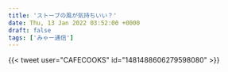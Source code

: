 ```yaml
---
title: 'ストーブの風が気持ちいい？'
date: Thu, 13 Jan 2022 03:52:00 +0000
draft: false
tags: ['みゃー通信']
---
```


{{< tweet user="CAFECOOKS" id="1481488606279598080" >}}
